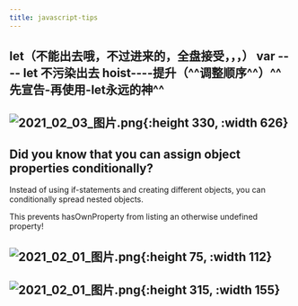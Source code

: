 ```yaml
---
title: javascript-tips
---
```


## let（不能出去哦，不过进来的，全盘接受，，，） var ---- let 不污染出去 hoist----提升（^^调整顺序^^）^^**先宣告-再使用-let永远的神**^^
## ![2021_02_03_图片.png](https://cdn.logseq.com/%2F7aa8ab99-753a-4230-847b-43a1c3a3ef47b14331d8-da6f-44f9-a263-4f13d340cc922021_02_03_%E5%9B%BE%E7%89%87.png?Expires=4765921537&Signature=a6q5cwXt53tpNWbpiWL51Cfjyo~q~ysWT5eVGvrBMew0DvzvZHyJXaBYF6QJuRsOjVcQeqcjKZ2jCvozjqQnuRMuOOvgJDZvcpOXWmJ6wuXAVfNuV8aO0FLXajDqyJL-ZJrQa0N-BbdjMmQ0Hhp87sbzFEp8E18wp84wdFfJfrLeN0oBQ16XociFdVLCx4BDeCHhR1f~mrSG9F~174HVs8nihXw4g8URWnjJ0uA76XHK3ZRBywhZL6hYvt7hbw4jtmX134OFAP~jvTcgK8ksHzQleobxkcYCvva4OwXp~UmJtJJDGZ4TRPBN~5RF48-G-lDsiLdzDVy~ROgYdmFUUQ__&Key-Pair-Id=APKAJE5CCD6X7MP6PTEA){:height 330, :width 626}
##
## Did you know that you can assign object properties conditionally?

Instead of using if-statements and creating different objects, you can conditionally spread nested objects.

This prevents hasOwnProperty from listing an otherwise undefined property!
## ![2021_02_01_图片.png](https://cdn.logseq.com/%2F7aa8ab99-753a-4230-847b-43a1c3a3ef47089e5c09-a65f-4dca-b648-0ce83ac539c02021_02_01_%E5%9B%BE%E7%89%87.png?Expires=4765786889&Signature=H3jmi6TK30NAg9BE8Tv2grxMM-KFbTE7FwggBYwRt~sl8BAWF05Ag35Qcdzu4W4kL3CESP5XkqIytO6aYNbkjgrTQPP3OctIHlywaVN1wfzsipwbjijToTXyewj~O~SXahSWAcidbJs6dBy3IikwELHfelpe-PSclLgxufHn0T2uQs5Ii9B2sp3MT4k0y7aqOs2RtdxIrKM30X44gmjrtKSLPnsI8902F8NEp9IJ7Cgm7XVnDnY3PNCP-51qNrN~QICmjFpzFKuRQBgAbwYHnFu4QdIPNLTLJ84ult5ZytKXcPSF2f5fJahyvKoSOUR2tuhtFNaQ8H2i-Su6ujycYg__&Key-Pair-Id=APKAJE5CCD6X7MP6PTEA){:height 75, :width 112}
## ![2021_02_01_图片.png](https://cdn.logseq.com/%2F7aa8ab99-753a-4230-847b-43a1c3a3ef47f5690710-ea94-45b2-be17-cdaf3ec7bce52021_02_01_%E5%9B%BE%E7%89%87.png?Expires=4765787382&Signature=URSUOOdwgT-Zlr8UfX2Y1uJ9p62OtRcQCO2pWkRy2wOga-8MrkCL2NEBFHeTyaXgCXyq73hDD3Z-k4BSzVRslfBhtxwf0cRm5heTM3mKQoBlTnu5~-bC2Kg14Rz7GF7TkJDCA-ZS2u-8ljsM4Dx~uAV91AHz8aHDaxs7eDVEzsgs40JqUIRnvqYpjLJgXsdtZS6byANTirUxIgqPzqEcD~ll-FrndoJKiiGln9tDzqL8S3SC9UxZsUf1ddhsOjObF4Axia6Tq17~LCXLuSttk1AzsBqZZYnBlKnDfXa86TizxQ4EbASU-WPsVeuFS2Nvuxv0bNBB4cAlsW4IojnzjA__&Key-Pair-Id=APKAJE5CCD6X7MP6PTEA){:height 315, :width 155}
